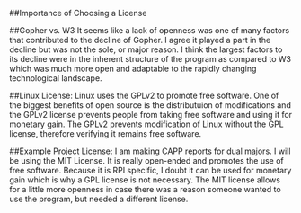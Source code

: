 ##Importance of Choosing a License

##Gopher vs. W3
It seems like a lack of openness was one of many factors that contributed to the decline of Gopher. I agree it played a part in the decline but was not the sole, or major reason. I think the largest factors to its decline were in the inherent structure of the program as compared to W3 which was much more open and adaptable to the rapidly changing technological landscape.

##Linux License:
Linux uses the GPLv2 to promote free software. One of the biggest benefits of open source is the distributuion of modifications and the GPLv2 license prevents people from taking free software and using it for monetary gain. The GPLv2 prevents modification of Linux without the GPL license, therefore verifying it remains free software. 

##Example Project License:
I am making CAPP reports for dual majors. I will be using the MIT License. It is really open-ended and promotes the use of free software. Because it is RPI specific, I doubt it can be used for monetary gain which is why a GPL license is not necessary. The MIT license allows for a little more openness in case there was a reason someone wanted to use the program, but needed a different license. 
